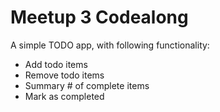 # Meetup 3 Codealong

A simple TODO app, with following functionality:  
* Add todo items  
* Remove todo items  
* Summary # of complete items  
* Mark as completed  
